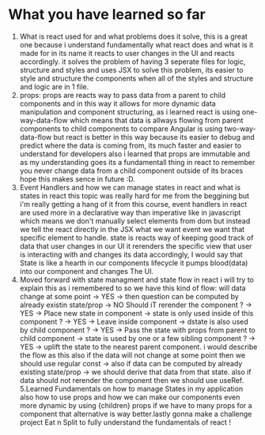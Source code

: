 # What you have learned so far

1. What is react used for and what problems does it solve, this is a great one because i understand fundamentally what react does and what is it made for in its name it reacts to user changes in the UI and reacts accordingly. it solves the problem of having 3 seperate files for logic, structure and styles and uses JSX to solve this problem, its easier to style and structure the components when all of the styles and structure and logic are in 1 file.
2. props: props are reacts way to pass data from a parent to child components and in this way it allows for more dynamic data manipulation and component structuring, as i learned react is using one-way-data-flow which means that data is allways flowing from parent components to child components to compare Angular is using two-way-data-flow but react is better in this way because its easier to debug and predict where the data is coming from, its much faster and easier to understand for developers also i learned that props are immutable and as my understanding goes its a fundamentall thing in react to remember you never change data from a child component outside of its braces hope this makes sence in future :D.
3. Event Handlers and how we can manage states in react and what is states in react this topic was really hard for me from the beggining but i'm really getting a hang of it from this course, event handlers in react are used more in a declarative way than imperative like in javascript which means we don't manually select elements from dom but instead we tell the react directly in the JSX what we want event we want that specific element to handle.
   state is reacts way of keeping good track of data that user changes in our UI
   it rerenders the specific view that user is interacting with and changes its data accordingly, I would say that State is like a hearth in our components lifecycle it pumps blood(data) into our component and changes The UI.
4. Moved forward with state managment and state flow in react i will try to explain this as i remembered to so we have this kind of flow: will data change at some point -> YES -> then question can be computed by already existin state/prop -> NO Should iT rerender the component ? -> YES -> Place new state in component -> state is only used inside of this component ? -> YES -> Leave inside component -> dstate is also used by child component ? -> YES -> Pass the state with props from parent to child component -> state is used by one or a few sibling component ? -> YES -> uplift the state to the nearest parent component. i would describe the flow as this also if the data will not change at some point then we should use regular const -> also if data can be computed by already existing state/prop -> we should derive that data from that state. also if data should not rerender the component then we should use useRef.
   5.Learned Fundamentals on how to manage States in my application also how to use props and how we can make our components even more dynamic by using {children} props if we have to many props for a component that alternative is way better.lastly gonna make a challenge project Eat n Split to fully understand the fundamentals of react !
